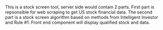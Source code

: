 This is a stock screen tool, server side would contain 2 parts. First part is repsonsible for web scraping to get US stock financial data. The second part is a stock screen algorithm based on methods from Intelligent Investor and Rule #1. Front end component will display qualified stock and data.
